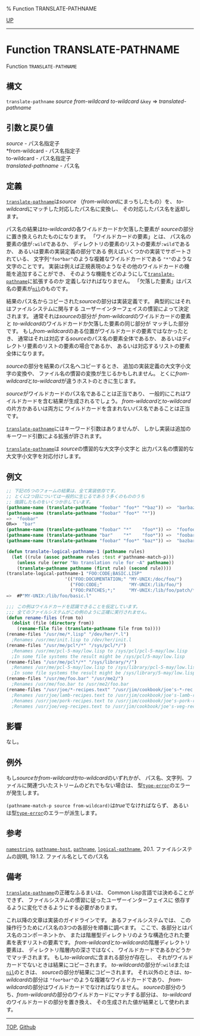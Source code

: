 % Function TRANSLATE-PATHNAME

[UP](19.4.html)  

---

# Function **TRANSLATE-PATHNAME**


Function `TRANSLATE-PATHNAME`


## 構文

`translate-pathname` *source* *from-wildcard* *to-wildcard* `&key`
 => *translated-pathname*


## 引数と戻り値

*source* - パス名指定子  
*from-wildcard - パス名指定子  
to-wildcard - パス名指定子  
*translated-pathname* - パス名


## 定義

[`translate-pathname`](19.4.translate-pathname.html)は*source*
（*from-wildcard*にまっちしたもの）を、
*to-wildcard*にマッチした対応したパス名に変換し、
その対応したパス名を返却します。

パス名の結果は*to-wildcard*の各ワイルドカードか欠落した要素が
*source*の部分に置き換えられたものになります。
「ワイルドカードの要素」とは、
パス名の要素の値が`:wild`であるか、
ディレクトリの要素のリストの要素が`:wild`であるか、
あるいは要素の実装定義の部分である
例えばいくつかの実装でサポートされている、
文字列`"foo*bar"`のような複雑なワイルドカードである
`"*"`のような文字のことです。
実装は例えば正規表現のようなその他のワイルドカードの機能を追加することができ、
そのような機能をどのようにして[`translate-pathname`](19.4.translate-pathname.html)に拡張するのか
定義しなければなりません。
「欠落した要素」はパス名の要素が[`nil`](5.3.nil-variable.html)のものです。

結果のパス名からコピーされた*source*の部分は実装定義です。
典型的にはそれはファイルシステムに関与する
ユーザーインターフェイスの慣習によって決定されます。
通常それは*source*の部分が
*from-wildcard*のワイルドカードの要素と
*to-wildcard*のワイルドカードか欠落した要素の同じ部分が
マッチした部分です。
もし*from-wildcard*のある位置がワイルドカードの要素ではなかったとき、
通常はそれは対応する*source*のパス名の要素全体であるか、
あるいはディレクトリ要素のリストの要素の場合であるか、
あるいは対応するリストの要素全体になります。

*source*の部分を結果のパス名へコピーするとき、
追加の実装定義の大文字小文字の変換や、
ファイル名の慣習の変換が生じるかもしれません。
とくに*from-wildcard*と*to-wildcard*が違うホストのときに生じます。

*source*がワイルドカードのパス名であることは正当であり、
一般的にこれはワイルドカードを含む結果が生成されるでしょう。
*from-wildcard*と*to-wildcard*の片方かあるいは両方に
ワイルドカードを含まれないパス名であることは正当です。

[`translate-pathname`](19.4.translate-pathname.html)にはキーワード引数はありませんが、
しかし実装は追加のキーワード引数による拡張が許されます。

[`translate-pathname`](19.4.translate-pathname.html)は
*source*の慣習的な大文字小文字と
出力パス名の慣習的な大文字小文字を対応付けします。


## 例文

```lisp
;; 下記の5つのフォームの結果は、全て実装依存です。
;; とくに2つ目については一般的に生じるであろう多くのもののうち
;; 強調したものをいくつか示しています。
(pathname-name (translate-pathname "foobar" "foo*" "*baz")) =>  "barbaz"
(pathname-name (translate-pathname "foobar" "foo*" "*"))
=>  "foobar"
OR=>  "bar"
(pathname-name (translate-pathname "foobar" "*"    "foo*")) =>  "foofoobar"
(pathname-name (translate-pathname "bar"    "*"    "foo*")) =>  "foobar"
(pathname-name (translate-pathname "foobar" "foo*" "baz*")) =>  "bazbar"

(defun translate-logical-pathname-1 (pathname rules)
  (let ((rule (assoc pathname rules :test #'pathname-match-p)))
    (unless rule (error "No translation rule for ~A" pathname))
    (translate-pathname pathname (first rule) (second rule))))
(translate-logical-pathname-1 "FOO:CODE;BASIC.LISP"
                      '(("FOO:DOCUMENTATION;" "MY-UNIX:/doc/foo/")
                        ("FOO:CODE;"          "MY-UNIX:/lib/foo/")
                        ("FOO:PATCHES;*;"     "MY-UNIX:/lib/foo/patch/*/")))
=>  #P"MY-UNIX:/lib/foo/basic.l"

;;; この例はワイルドカードを認識できることを仮定しています。
;;; 全てのファイルシステムがこの例のように正確に実行されません。
(defun rename-files (from to)
  (dolist (file (directory from))
    (rename-file file (translate-pathname file from to))))
(rename-files "/usr/me/*.lisp" "/dev/her/*.l")
  ;Renames /usr/me/init.lisp to /dev/her/init.l
(rename-files "/usr/me/pcl*/*" "/sys/pcl/*/")
  ;Renames /usr/me/pcl-5-may/low.lisp to /sys/pcl/pcl-5-may/low.lisp
  ;In some file systems the result might be /sys/pcl/5-may/low.lisp
(rename-files "/usr/me/pcl*/*" "/sys/library/*/")
  ;Renames /usr/me/pcl-5-may/low.lisp to /sys/library/pcl-5-may/low.lisp
  ;In some file systems the result might be /sys/library/5-may/low.lisp
(rename-files "/usr/me/foo.bar" "/usr/me2/")
  ;Renames /usr/me/foo.bar to /usr/me2/foo.bar
(rename-files "/usr/joe/*-recipes.text" "/usr/jim/cookbook/joe's-*-rec.text")
  ;Renames /usr/joe/lamb-recipes.text to /usr/jim/cookbook/joe's-lamb-rec.text
  ;Renames /usr/joe/pork-recipes.text to /usr/jim/cookbook/joe's-pork-rec.text
  ;Renames /usr/joe/veg-recipes.text to /usr/jim/cookbook/joe's-veg-rec.text
```


## 影響

なし。


## 例外

もし*source*か*from-wildcard*か*to-wildcard*のいずれかが、
パス名、文字列、ファイルに関連づいたストリームのどれでもない場合は、
型[`type-error`](4.4.type-error.html)のエラーが発生します。

`(pathname-match-p source from-wildcard)`は*true*でなければならず、
あるいは型[`type-error`](4.4.type-error.html)のエラーが派生します。


## 参考

[`namestring`](19.4.namestring.html),
[`pathname-host`](19.4.pathname-host.html),
[`pathname`](19.4.pathname-system-class.html),
[`logical-pathname`](19.4.logical-pathname-system-class.html),
20.1. ファイルシステムの説明,
19.1.2. ファイル名としてのパス名


## 備考

[`translate-pathname`](19.4.translate-pathname.html)の正確なふるまいは、
Common Lisp言語では決めることができず、
ファイルシステムの慣習に従ったユーザーインターフェイスに
依存するように変化できるようにする必要があります。

これ以降の文章は実装のガイドラインです。
あるファイルシステムでは、
この操作行うためにパス名の3つの各部分を順番に調べます。
ここで、各部分とはパス名のコンポーネントか、
または階層型ディレクトリのような構造化された要素を表すリストの要素です。
*from-wildcard*と*to-wildcard*の階層ディレクトリ要素は、
ディレクトリ階層内の深さではなく、
ワイルドカードであるかどうかでマッチされます。
もし*to-wildcard*に含まれる部分が存在し、
それがワイルドカードでないときは結果にコピーされます。
*to-wildcard*の部分が`:wild`または[`nil`](5.3.nil-variable.html)のときは、
*source*の部分が結果にコピーされます。
それ以外のときは、*to-wildcard*の部分は
`"foo*bar"`のような複雑なワイルドカードであり、
*from-wildcard*の部分はワイルドカードでなければなりません。
*source*の部分のうち、*from-wildcard*の部分のワイルドカードにマッチする部分は、
*to-wildcard*のワイルドカードの部分を置き換え、
その生成された値が結果として使われます。


---
[TOP](index.html),  [Github](https://github.com/nptcl/npt-japanese)

